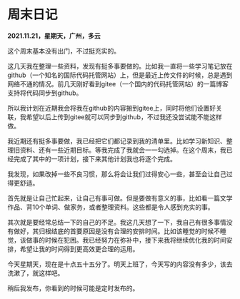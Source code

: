 # 周末日记

**2021.11.21，星期天，广州，多云**

这个周末基本没有出门，不过挺充实的。

这几天我在整理一些资料，发现有挺多事要做的。比如我一直将一些学习笔记放在github（一个知名的国际代码托管网站）上，但是最近上传文件的时候，总是遇到网络不通的情况。前几天刚好看到gitee（一个国内的代码托管网站）的一篇博客支持将代码同步到github。

所以我计划在近期我会将我在github的内容搬到gitee上，同时将他们设置好关联，我希望以后上传到gitee就可以同步到github，不过我还没尝试能不能这样做。

我近期还有挺多事要做，我已经把它们都记录到我的清单里。比如学习新知识、整理旧资料、还有一些近期目标。等我完成了我就会一一勾选掉。在这个周末，我已经完成了其中的一项计划，接下来其他计划我也将逐个完成。


我发现，如果改掉一些不良习惯，那么将会让我们过得安心一些，甚至会让自己过得更舒适。

首先就是让自己忙起来，让自己有事可做。但是要做有意义的事，比如看一篇文学作品、背10个单词、做家务，或者整理资料。这些都是令人感到充实的事。

其次就是要经常总结一下的自己的不足。我这几天想了一下，我自己有很多事情没有做好，其归根结底的首要原因是没有合理的安排时间。比如该睡觉的时候不睡觉，该做事的时候在犯困。我已经努力在弥补中，接下来我将继续优化我的时间安排，希望让我的时间得到更高效更合理的运用。

今天星期天，现在是十点五十五分了。明天上班了，今天写的内容没有多少，该去洗漱了，就这样吧。

稍后我发布，你看到的时候可能是定时发布的。
